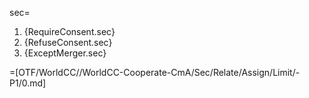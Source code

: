 sec=<ol><li>{RequireConsent.sec}<li>{RefuseConsent.sec}<li>{ExceptMerger.sec}</ol>

=[OTF/WorldCC//WorldCC-Cooperate-CmA/Sec/Relate/Assign/Limit/-P1/0.md]
